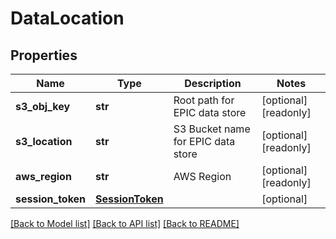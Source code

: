# DataLocation

## Properties
Name | Type | Description | Notes
------------ | ------------- | ------------- | -------------
**s3_obj_key** | **str** | Root path for EPIC data store | [optional] [readonly] 
**s3_location** | **str** | S3 Bucket name for EPIC data store | [optional] [readonly] 
**aws_region** | **str** | AWS Region | [optional] [readonly] 
**session_token** | [**SessionToken**](SessionToken.md) |  | [optional] 

[[Back to Model list]](../README.md#documentation-for-models) [[Back to API list]](../README.md#documentation-for-api-endpoints) [[Back to README]](../README.md)


